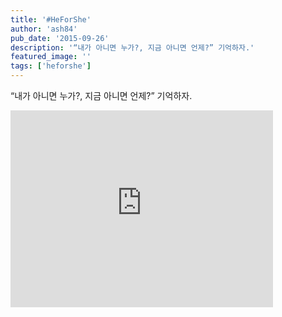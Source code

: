 ```yaml
---
title: '#HeForShe'
author: 'ash84'
pub_date: '2015-09-26'
description: '“내가 아니면 누가?, 지금 아니면 언제?” 기억하자.'
featured_image: ''
tags: ['heforshe']
---
```



“내가 아니면 누가?, 지금 아니면 언제?” 기억하자.

<iframe allowfullscreen="" frameborder="0" height="315" src="https://www.youtube.com/embed/I_JPEYnw8-w" width="420"></iframe>



